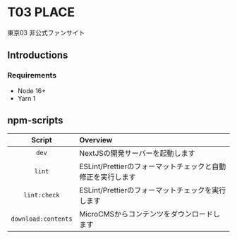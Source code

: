 # T03 PLACE

東京03 非公式ファンサイト

## Introductions

### Requirements

- Node 16+
- Yarn 1

## npm-scripts

|Script|Overview|
|:--:|:--|
|`dev`|NextJSの開発サーバーを起動します|
|`lint`|ESLint/Prettierのフォーマットチェックと自動修正を実行します|
|`lint:check`|ESLint/Prettierのフォーマットチェックを実行します|
|`download:contents`|MicroCMSからコンテンツをダウンロードします|
